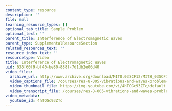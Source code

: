 ```yaml
---
content_type: resource
description: ''
file: null
learning_resource_types: []
optional_tab_title: Sample Problem
optional_text: ''
parent_title: Interference of Electromagnetic Waves
parent_type: SupplementalResourceSection
related_resources_text: ''
resource_index_text: ''
resourcetype: Video
title: Interference of Electromagnetic Waves
uid: 635f60f9-bf40-be80-888f-7d1db2e06d40
video_files:
  archive_url: http://www.archive.org/download/MIT8.03SCF12/MIT8_03SCF12_ses10_300k.mp4
  video_captions_file: /courses/res-8-005-vibrations-and-waves-problem-solving-fall-2012/14c2f177705a521c856fd9d535252e4b_4hTOGc93ZTc.vtt
  video_thumbnail_file: https://img.youtube.com/vi/4hTOGc93ZTc/default.jpg
  video_transcript_file: /courses/res-8-005-vibrations-and-waves-problem-solving-fall-2012/1a418b618ed2b33bb3070695e593cf4c_4hTOGc93ZTc.pdf
video_metadata:
  youtube_id: 4hTOGc93ZTc
---
```

